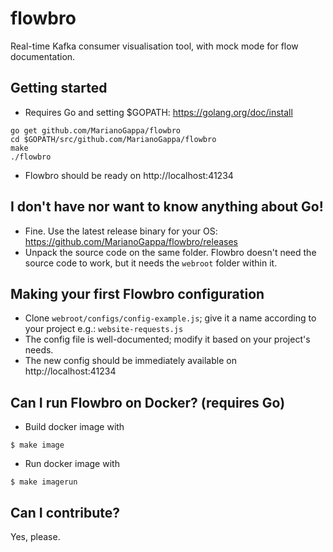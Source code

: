 # flowbro
Real-time Kafka consumer visualisation tool, with mock mode for flow documentation.

## Getting started
- Requires Go and setting $GOPATH: https://golang.org/doc/install
```
go get github.com/MarianoGappa/flowbro
cd $GOPATH/src/github.com/MarianoGappa/flowbro
make
./flowbro
```
- Flowbro should be ready on http://localhost:41234

## I don't have nor want to know anything about Go!
- Fine. Use the latest release binary for your OS: https://github.com/MarianoGappa/flowbro/releases
- Unpack the source code on the same folder. Flowbro doesn't need the source code to work, but it needs the `webroot` folder within it.

## Making your first Flowbro configuration
- Clone `webroot/configs/config-example.js`; give it a name according to your project e.g.: `website-requests.js`
- The config file is well-documented; modify it based on your project's needs.
- The new config should be immediately available on http://localhost:41234

## Can I run Flowbro on Docker? (requires Go)
- Build docker image with
```
$ make image
```
- Run docker image with
```
$ make imagerun
```

## Can I contribute?
Yes, please.
